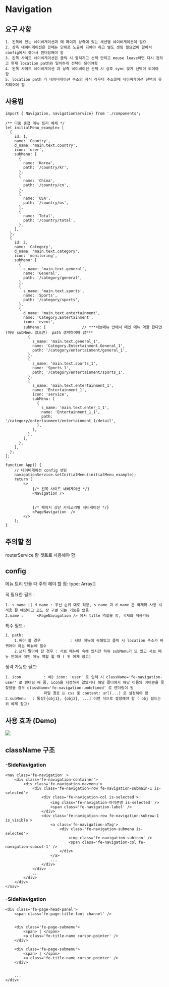# Navigation

## 요구 사항

    1. 왼쪽에 있는 네이비게이션과 매 페이지 상측에 있는 세션별 네이비게이션이 필요
    2. 상측 네이비게이션은 큰메뉴 단위로 노출이 되어야 하고 별도 셋팅 필요없이 알아서 config에서 찾아서 렌더링해야 함
    3. 왼쪽 사이드 네이비게이션은 클릭 시 펼쳐지고 선택 안하고 mouse leave하면 다시 접히고 현재 location path와 일치하게 선택이 되어야함
    4. 왼쪽 사이드 네이비게이션 과 상측 네이베이션 선택 시 상호 sync 맞게 선택이 되어야 함
    5. location path 가 네이비게이션 주소의 자식 라우터 주소일때 네이비게이션 선택이 유지되어야 함

## 사용법

```
import { Navigation, navigationService} from './components';

/** 다중 중첩 메뉴 트리 예제 */
let initialMenu_example= [
  {
    id: 1,
    name: 'Country',
    d_name: 'main.text.country',
    icon: 'user',
    subMenu: [
      {
        name: 'Korea',
        path: '/country/kr',
      },
      {
        name: 'China',
        path: '/country/cn',
      },
      {
        name: 'USA',
        path: '/country/us',
      },
      {
        name: 'Total',
        path: '/country/total',
      },
    ],
  },
  {
    id: 2,
    name: 'Category',
    d_name: 'main.text.category',
    icon: 'monitoring',
    subMenu: [
      {
        s_name: 'main.text.general',
        name: 'General',
        path: '/category/general',
      },
      {
        s_name: 'main.text.sports',
        name: 'Sports',
        path: '/category/sports',
      },
      {
        d_name: 'main.text.entertainment',
        name: 'Category.Entertainment',
        icon: 'event',
        subMenu: [                // ***서브메뉴 안에서 메인 메뉴 역할 한다면 (하위 subMenu 있으면)  path 생략하여야 함***
          {
            s_name: 'main.text.general_1',
            name: 'Category.Entertainment.General_1',
            path: '/category/entertainment/general_1',
          },
          {
            s_name: 'main.text.sports_1',
            name: 'Sports_1',
            path: '/category/entertainment/sports_1',
          },
          {
            s_name: 'main.text.entertainment_1',
            name: 'Entertainment_1',
            icon: 'service',
            subMenu: [
              {
                s_name: 'main.text.enter_1_1',
                name: 'Entertainment_1_1',
                path: '/category/entertainment/entertainment_1/detail',
              },
            ],
          },
        ],
      },
    ],
  },
];

function App() {
	// 네이비게이션 config 셋팅
	navigationService.setInitialMenu(initialMenu_example);
	return (
		<>
			{/* 왼쪽 사이드 네비게이션 */}
			<Navigation />


			{/* 페이지 상단 카테고리별 네비게이션 */}
			<PageNavigation  />
		</>
	);
}
```

## 주의할 점

routerService 랑 셋트로 사용해야 함

## config

메뉴 트리 만들 때 주의 해야 할 점: type: Array[]

꼭 필요한 필드 :

    1. s_name || d_name : 우선 순위 대로 적용, s_name 과 d_name 은 국제화 사용 시 적용 될 예정이고 코드 상 구별 되는 기능은 없음
    2.name :      <PageNavigation /> 에서 title 역할을 함, 국제화 적용가능

특수 필드 :

    1. path:
        1.써야 할 경우             : 서브 메뉴에 속해있고 클릭 시 location 주소가 바뀌어야 하는 메뉴에 필수
        2.쓰지 말아야 할 경우 : 서브 메뉴에 속해 있지만 하위 subMenu가 또 있고 서브 메뉴 안에서 메인 메뉴 역할 할 때 ( 위 예제 참고)

생략 가능한 필드:

    1. icon          : 예) icon: 'user' 로 입력 시 className='fe-navigation-user' 로 렌더링 해 줌, icon을 지정하지 않았거나 해당 폴더에서 해당 이름의 아이콘을 못 찾았을 경우 className='fe-navigation-undefined' 로 렌더링이 됨
                     파일 경로 는 css 중 content: url(...) 로 설정해야 함
    2.subMenu   : 통상[{obj1}, {obj2}, ...] 이런 식으로 설정해야 함 ( obj 필드는 위 예제 참고)

## 사용 효과 (Demo)

![](https://user-images.githubusercontent.com/79301822/195978356-c4e261d1-857c-4500-957c-6cd7b021c5d1.gif)

## className 구조

### -SideNavigation

```
<nav class='fe-navigation' >
    <div class='fe-navigation-container'>
        <div class='fe-navigation-navmenu'>
            <div class='fe-navigation-row fe-navigation-submain-1 is-selected'>
                <div class='fe-navigation-col is-selected'>
                    <img class='fe-navigation-아이콘명 is-selected' />
                    <span class='fe-navigation-label' />
                </div>
                <div class='fe-navigation-row fe-navigation-subrow-1 is_visible'>
                    <a class='fe-navigation-aTag'>
                        <div class-'fe-navigation-submenu is-selected'>
                            <img class='fe-navigation-subicon' />
                            <span class='fe-navigation-col fe-navigation-subcol-1' />
                        </div>
                    </a>
                    ...
                </div>
            </div>
            ...
        </div>
    </div>
</nav>
```

### -SideNavigation

```
<div class='fe-page-head-panel'>
    <span class='fe-page-title-font channel' />


    <div class='fe-page-submenu'>
        <span> | </span>
        <a class='fe-title-name cursor-pointer' />
    </div>

    <div class='fe-page-submenu'>
        <span> | </span>
        <a class='fe-title-name cursor-pointer' />
    </div>


    ...
</div>
```
